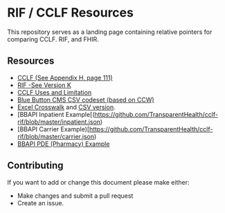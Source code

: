 RIF / CCLF Resources
====================

This repository serves as a landing page containing relative pointers for comparing CCLF. RIF, and FHIR.

Resources
---------
* [CCLF (See Appendix H, page 111)](https://www.cms.gov/Medicare/Medicare-Fee-for-Service-Payment/sharedsavingsprogram/Downloads/MSSP-Reference-Table.PDF)
* [RIF -See Version K](https://www.ccwdata.org/web/guest/data-dictionaries)
* [CCLF Uses and Limitation](https://pb22817.salientcloud.com/resources/CCLF_Uses_and_Limitations_v3.pdf)
* [Blue Button CMS CSV codeset (based on CCW)](https://github.com/CMSgov/bluebutton-csv-codesets)
* [Excel Crosswalk](https://github.com/TransparentHealth/cclf-rif/blob/master/RIF-Medicare%20Blue%20Button_CARIN.xlsx) and [CSV version](https://github.com/TransparentHealth/cclf-rif/blob/master/bb-clf.csv).
* [BBAPI Inpatient Example[(https://github.com/TransparentHealth/cclf-rif/blob/master/inpatient.json)
* [BBAPI Carrier Example)[https://github.com/TransparentHealth/cclf-rif/blob/master/carrier.json)
* [BBAPI PDE (Pharmacy) Example](https://github.com/TransparentHealth/cclf-rif/blob/master/pde.json)


Contributing
------------

If you want to add or change this document please make either: 

* Make changes and submit a pull request
* Create an issue.
